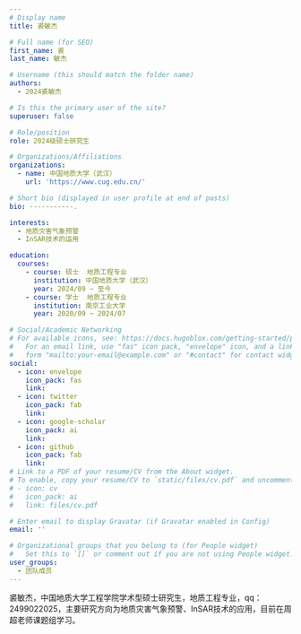 ```yaml
---
# Display name
title: 裘敏杰

# Full name (for SEO)
first_name: 裘
last_name: 敏杰

# Username (this should match the folder name)
authors:
  - 2024裘敏杰

# Is this the primary user of the site?
superuser: false

# Role/position
role: 2024级硕士研究生

# Organizations/Affiliations
organizations:
  - name: 中国地质大学（武汉）
    url: 'https://www.cug.edu.cn/'

# Short bio (displayed in user profile at end of posts)
bio: -----------.

interests:
  - 地质灾害气象预警
  - InSAR技术的运用

education:
  courses:
    - course: 硕士  地质工程专业
      institution: 中国地质大学（武汉）
      year: 2024/09 ~ 至今
    - course: 学士  地质工程专业
      institution: 南京工业大学
      year: 2020/09 ~ 2024/07

# Social/Academic Networking
# For available icons, see: https://docs.hugoblox.com/getting-started/page-builder/#icons
#   For an email link, use "fas" icon pack, "envelope" icon, and a link in the
#   form "mailto:your-email@example.com" or "#contact" for contact widget.
social:
  - icon: envelope
    icon_pack: fas
    link: 
  - icon: twitter
    icon_pack: fab
    link: 
  - icon: google-scholar
    icon_pack: ai
    link: 
  - icon: github
    icon_pack: fab
    link: 
# Link to a PDF of your resume/CV from the About widget.
# To enable, copy your resume/CV to `static/files/cv.pdf` and uncomment the lines below.
# - icon: cv
#   icon_pack: ai
#   link: files/cv.pdf

# Enter email to display Gravatar (if Gravatar enabled in Config)
email: ''

# Organizational groups that you belong to (for People widget)
#   Set this to `[]` or comment out if you are not using People widget.
user_groups:
  - 团队成员
---
```


裘敏杰，中国地质大学工程学院学术型硕士研究生，地质工程专业，qq：2499022025，主要研究方向为地质灾害气象预警、InSAR技术的应用，目前在周超老师课题组学习。
